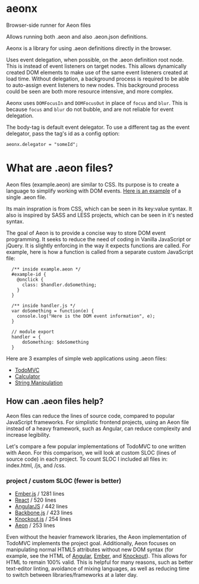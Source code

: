 # aeonx
Browser-side runner for Aeon files

Allows running both .aeon and also .aeon.json definitions.

Aeonx is a library for using .aeon definitions directly in the browser.

Uses event delegation, when possible, on the .aeon definition root node.  This is instead of event listeners on target nodes.  This allows dynamically created DOM elements to make use of the same event listeners created at load time.  Without delegation, a background process is required to be able to auto-assign event listeners to new nodes.  This background process could be seen are both more resource intensive, and more complex.   

Aeonx uses `DOMFocusIn` and `DOMFocusOut` in place of `focus` and `blur`.  This is because `focus` and `blur` do not bubble, and are not reliable for event delegation.

The body-tag is default event delegator.  To use a different tag as the event delegator, pass the tag's id as a config option:

  `aeonx.delegator = "someId";` 

# What are .aeon files?

Aeon files (example.aeon) are similar to CSS.  Its purpose is to create a language to simplify working with DOM events. [Here is an example](https://github.com/gavinengel/aeonx/blob/master/examples/todomvc/todomvc.aeon) of a single .aeon file.

Its main inspration is from CSS, which can be seen in its key:value syntax.  It also is inspired by SASS and LESS projects, which can be seen in it's nested syntax.  

The goal of Aeon is to provide a concise way to store DOM event programming.  It seeks to reduce the need of coding in Vanilla JavaScript or jQuery.  It is slightly enforcing in the way it expects functions are called.  For example, here is how a function is called from a separate custom JavaScript file:

```
  /** inside example.aeon */
  #example-id {
    @onclick {
      class: $handler.doSomething;
    }
  }
  
  /** inside handler.js */
  var doSomething = function(e) {
    console.log("Here is the DOM event information", e);
  }

  // module export
  handler = {
      doSomething: $doSomething
  }
```
  
 Here are 3 examples of simple web applications using .aeon files:
 
 * [TodoMVC](http://code.gavinengel.com/aeonx/examples/todomvc/)
 * [Calculator](http://code.gavinengel.com/aeonx/examples/calculator/)
 * [String Manipulation](http://code.gavinengel.com/aeonx/examples/all-operators/)
 
 ## How can .aeon files help?
 
 Aeon files can reduce the lines of source code, compared to popular JavaScript frameworks.  For simplistic frontend projects, using an Aeon file instead of a heavy framework, such as Angular, can reduce complexity and increase legibility.
 
 Let's compare a few popular implementations of TodoMVC to one written with Aeon.  For this comparison, we will look at custom SLOC (lines of source code) in each project.  To count SLOC I included all files in: index.html, /js, and /css.
 
### project / custom SLOC (fewer is better) 

* [Ember.js](http://todomvc.com/examples/emberjs/) / 1281 lines 
* [React](http://todomvc.com/examples/react/#/) / 520 lines 
* [AngularJS](http://todomvc.com/examples/angularjs/#/) / 442 lines 
* [Backbone.js](http://todomvc.com/examples/backbone/) / 423 lines 
* [Knockout.js](http://todomvc.com/examples/knockoutjs/) / 254 lines 
* [Aeon](http://code.gavinengel.com/aeonx/examples/todomvc/) / 253 lines 

Even without the heavier framework libraries, the Aeon implementation of TodoMVC implements the project goal.  Additionally, Aeon focuses on manipulating normal HTML5 attributes without new DOM syntax (for example, see the HTML of [Angular](https://github.com/tastejs/todomvc/blob/gh-pages/examples/angularjs/index.html), [Ember](https://github.com/tastejs/todomvc/blob/gh-pages/examples/emberjs/index.html), and [Knockout](https://github.com/tastejs/todomvc/blob/gh-pages/examples/knockoutjs/index.html)).  This allows for HTML to remain 100% valid.  This is helpful for many reasons, such as better text-editor linting, avoidance of mixing languages, as well as reducing time to switch between libraries/frameworks at a later day.
